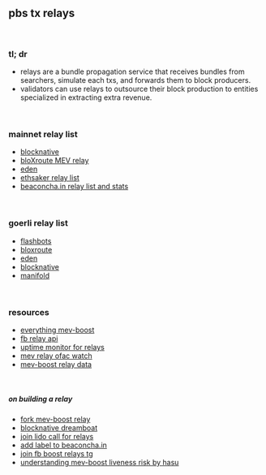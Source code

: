 ## pbs tx relays

<br>

### tl; dr

* relays are a bundle propagation service that receives bundles from searchers, simulate each txs, and forwards them to block producers.
* validators can use relays to outsource their block production to entities specialized in extracting extra revenue.


<br>

### mainnet relay list


* [blocknative](https://docs.blocknative.com/mev-relay-instructions-for-ethereum-validators)
* [bloXroute MEV relay](https://bloxroute.max-profit.blxrbdn.com/)
* [eden](https://relay.edennetwork.io/info)
* [ethsaker relay list ](https://github.com/remyroy/ethstaker/blob/main/MEV-relay-list.md)
* [beaconcha.in relay list and stats](https://beaconcha.in/relays)

<br>

### goerli relay list

* [flashbots](https://0xafa4c6985aa049fb79dd37010438cfebeb0f2bd42b115b89dd678dab0670c1de38da0c4e9138c9290a398ecd9a0b3110@builder-relay-goerli.flashbots.net)
* [bloxroute](https://0x821f2a65afb70e7f2e820a925a9b4c80a159620582c1766b1b09729fec178b11ea22abb3a51f07b288be815a1a2ff516@bloxroute.max-profit.builder.goerli.blxrbdn.com)
* [eden](https://0xaa1488eae4b06a1fff840a2b6db167afc520758dc2c8af0dfb57037954df3431b747e2f900fe8805f05d635e9a29717b@relay-goerli.edennetwork.io)
* [blocknative](https://0x8f7b17a74569b7a57e9bdafd2e159380759f5dc3ccbd4bf600414147e8c4e1dc6ebada83c0139ac15850eb6c975e82d0@builder-relay-goerli.blocknative.com)
* [manifold](	https://0x8a72a5ec3e2909fff931c8b42c9e0e6c6e660ac48a98016777fc63a73316b3ffb5c622495106277f8dbcc17a06e92ca3@goerli-relay.securerpc.com/)


<br>

### resources

* [everything mev-boost](https://github.com/MEV-WAIFU-LABS/mev_toolkit/blob/main/flashbots/mev-boost/README.md)
* [fb relay api](https://flashbots.notion.site/Relay-API-Spec-5fb0819366954962bc02e81cb33840f5)
* [uptime monitor for relays](https://mev-relays.beaconstate.info/)
* [mev relay ofac watch](https://www.mevwatch.info/)
* [mev-boost relay data](https://mevboost.pics/)


<br>

##### on building a relay

* [fork mev-boost relay](https://github.com/flashbots/mev-boost-relay)
* [blocknative dreamboat](https://github.com/blocknative/dreamboat)
* [join lido call for relays](https://research.lido.fi/t/lido-on-ethereum-call-for-relay-providers/2844/10)
* [add label to beaconcha.in](https://beaconcha.in/relays)
* [join fb boost relays tg](https://t.me/+E-HTvTDIsdI3MjM1)
* [understanding mev-boost liveness risk by hasu](https://writings.flashbots.net/writings/understanding-mev-boost-liveness-risks/)

